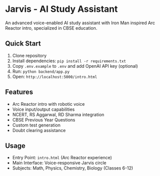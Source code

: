# Jarvis - AI Study Assistant

An advanced voice-enabled AI study assistant with Iron Man inspired Arc Reactor intro, specialized in CBSE education.

## Quick Start

1. Clone repository
2. Install dependencies: `pip install -r requirements.txt`
3. Copy `.env.example` to `.env` and add OpenAI API key (optional)
4. Run: `python backend/app.py`
5. Open: `http://localhost:5000/intro.html`

## Features

- Arc Reactor intro with robotic voice
- Voice input/output capabilities
- NCERT, RS Aggarwal, RD Sharma integration
- CBSE Previous Year Questions
- Custom test generation
- Doubt clearing assistance

## Usage

- Entry Point: `intro.html` (Arc Reactor experience)
- Main Interface: Voice-responsive Jarvis circle
- Subjects: Math, Physics, Chemistry, Biology (Classes 6-12)
